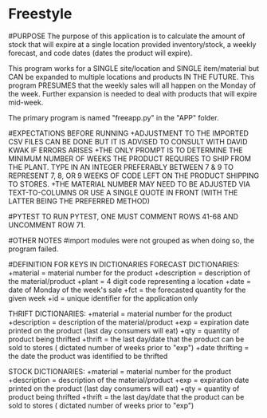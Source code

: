 # Freestyle
#PURPOSE
  The purpose of this application is to calculate the amount of stock that will expire at a single location provided inventory/stock, a weekly forecast, and code dates (dates the product will expire).  

  This program works for a SINGLE site/location and SINGLE item/material but CAN be expanded to multiple locations and products IN THE FUTURE.
  This program PRESUMES that the weekly sales will all happen on the Monday of the week.  Further expansion is needed to deal with products that will expire mid-week.

  The primary program is named "freeapp.py" in the "APP" folder.

#EXPECTATIONS BEFORE RUNNING
  +ADJUSTMENT TO THE IMPORTED CSV FILES CAN BE DONE BUT IT IS ADVISED TO CONSULT WITH DAVID KWAK IF ERRORS ARISES
  +THE ONLY PROMPT IS TO DETERMINE THE MINIMUM NUMBER OF WEEKS THE PRODUCT REQUIRES TO SHIP FROM THE PLANT. TYPE IN AN INTEGER PREFERABLY BETWEEN 7 & 9 TO REPRESENT 7, 8, OR 9 WEEKS OF CODE LEFT ON THE PRODUCT SHIPPING TO STORES.
  +THE MATERIAL NUMBER MAY NEED TO BE ADJUSTED VIA TEXT-TO-COLUMNS OR USE A SINGLE QUOTE IN FRONT (WITH THE LATTER BEING THE PREFERRED METHOD)

#PYTEST
TO RUN PYTEST, ONE MUST COMMENT ROWS 41-68 AND UNCOMMENT ROW 71.  

#OTHER NOTES
  #import modules were not grouped as when doing so, the program failed.

#DEFINITION FOR KEYS IN DICTIONARIES
  FORECAST DICTIONARIES:
    +material       =   material number for the product
    +description    =   description of the material/product
    +plant          =   4 digit code representing a location
    +date           =   date of Monday of the week's sale
    +fct            =   the forecasted quantity for the given week
    +id             =   unique identifier for the application only

  THRIFT DICTIONARIES:
    +material       =   material number for the product
    +description    =   description of the material/product
    +exp            =   expiration date printed on the product (last day consumers will eat)
    +qty            =   quantity of product being thrifted
    +thrift         =   the last day/date that the product can be sold to stores ( dictated number of weeks prior to "exp")
    +date thrifting =   the date the product was identified to be thrifted

  STOCK DICTIONARIES:
    +material       =   material number for the product
    +description    =   description of the material/product
    +exp            =   expiration date printed on the product (last day consumers will eat)
    +qty            =   quantity of product being thrifted
    +thrift         =   the last day/date that the product can be sold to stores ( dictated number of weeks prior to "exp")
